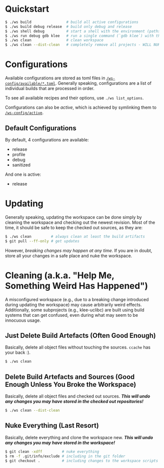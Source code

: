 # Quickstart

```bash
$ ./ws build                # build all active configurations
$ ./ws build debug release  # build only debug and release
$ ./ws shell debug          # start a shell with the environment (paths, etc.) set up for use of the debug configuration
$ ./ws run debug gdb klee   # run a single command (`gdb klee`) with the environment (paths, etc.) set up for use of the debug configuration
$ ./ws clean                # clean workspace
$ ./ws clean --dist-clean   # completely remove all projects - WILL NUKE YOUR CHANGES!
```

# Configurations
Available configurations are stored as toml files in [`/ws-config/available/*.toml`](/ws-config/available). Generally speaking, configurations are a list of individual builds that are processed in order.

To see all available recipes and their options, use `./ws list_options`.

Configurations can also be *active*, which is achieved by symlinking them to [`/ws-config/active`](/ws-config/active).

## Default Configurations
By default, 4 configurations are available:
- release
- profile
- debug
- sanitized

And one is active:
- release

# Updating
Generally speaking, updating the workspace can be done simply by cleaning the workspace and checking out the newest revision. Most of the time, it should be safe to keep the checked out sources, as they are:

```bash
$ ./ws clean         # always clean at least the build artifacts
$ git pull --ff-only # get updates
```

However, *breaking changes may happen at any time*. If you are in doubt, store all your changes in a safe place and nuke the workspace.

# Cleaning (a.k.a. "Help Me, Something Weird Has Happened")

A misconfigured workspace (e.g., due to a breaking change introduced during updating the workspace) may cause arbitrarily weird effects. Additionally, some subprojects (e.g., klee-uclibc) are built using build systems that can get confused, even during what may seem to be innocuous usage.

## Just Delete Build Artefacts (Often Good Enough)
Basically, delete all object files without touching the sources. `ccache` has your back :).

```bash
$ ./ws clean
```

## Delete Build Artefacts and Sources (Good Enough Unless You Broke the Workspace)
Basically, delete all object files and checked out sources. ***This will undo any changes you may have stored in the checked out repositories!***

```bash
$ ./ws clean --dist-clean
```

## Nuke Everything (Last Resort)
Basically, delete everything and clone the workspace new. ***This will undo any changes you may have stored in the workspace!***

```bash
$ git clean -xdff         # nuke everything
$ rm -f .git/info/exclude # including in the git folder
$ git checkout .          # including changes to the workspace scripts
```
